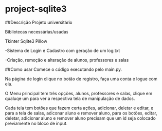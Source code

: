# project-sqlite3
##Descrição
Projeto universitário

Bibliotecas necessárias/usadas

Tkinter
Sqlite3
Pillow

-Sistema de Login e Cadastro com geração de um log.txt

-Criação, remoção e alteração de alunos, professores e salas

##Como usar
Comece o código executando pelo main.py.

Na página de login clique no botão de registro, faça uma conta e logue com ela.

O Menu principal tem três opções, alunos, professores e salas, clique em qualuqe um para ver a respectiva tela de manipulação de dados.

Cada tela tem botões que fazem certa ações, adicionar, deletar e editar, e para a tela de salas, adiconar aluno e remover aluno, para os botões, editar, deletar, adicionar aluno e remover aluno precisam que um id seja colocado previamente no bloco de input.

